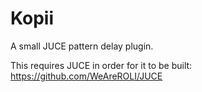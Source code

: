 # Kopii
A small JUCE pattern delay plugin.

This requires JUCE in order for it to be built: https://github.com/WeAreROLI/JUCE
